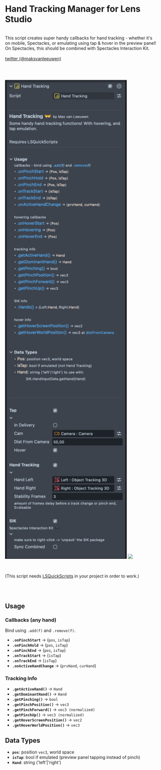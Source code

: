 # Hand Tracking Manager for Lens Studio

<br>This script creates super handy callbacks for hand tracking - whether it's on mobile, Spectacles, or emulating using tap & hover in the preview panel!
<br>On Spectacles, this should be combined with Spectacles Interaction Kit.
<br>
<br>[twitter (@maksvanleeuwen)](https://twitter.com/maksvanleeuwen)

<br><br>

<p float="left">
  <img src="https://github.com/max-van-leeuwen/SnapLensStudio-CodeSnippets/blob/main/Hand Tracking Setup/Media/inspector.png" width="400"/>
  <img src="https://github.com/max-van-leeuwen/SnapLensStudio-CodeSnippets/blob/main/Hand Tracking Setup/Media/preview.gif"/>
</p>

<br>

(This script needs [LSQuickScripts](https://maxvanleeuwen.com/lsquickscripts) in your project in order to work.)

<br><br>

## Usage

### Callbacks (any hand)

Bind using `.add(f)` and `.remove(f)`.

- **`.onPinchStart`** → (`pos`, `isTap`)
- **`.onPinchHold`** → (`pos`, `isTap`)
- **`.onPinchEnd`** → (`pos`, `isTap`)
- **`.onTrackStart`** → (`isTap`)
- **`.onTrackEnd`** → (`isTap`)
- **`.onActiveHandChange`** → (`prvHand`, `curHand`)

### Tracking Info

- **`.getActiveHand()`** → `Hand`
- **`.getDominantHand()`** → `Hand`
- **`.getPinching()`** → `bool`
- **`.getPinchPosition()`** → `vec3`
- **`.getPinchForward()`** → `vec3 (normalized)`
- **`.getPinchUp()`** → `vec3 (normalized)`
- **`.getHoverScreenPosition()`** → `vec2`
- **`.getHoverWorldPosition()`** → `vec3`

## Data Types

- **`pos`**: position `vec3`, world space
- **`isTap`**: bool if emulated (preview panel tapping instead of pinch)
- **`Hand`**: string ('left'|'right')
